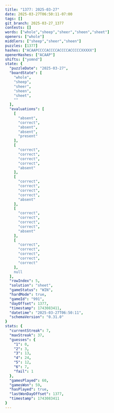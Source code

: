 ```yaml
---
title: "1377: 2025-03-27"
date: 2025-03-27T06:50:11-07:00
tags: []
git_branch: 2025-03-27_1377
contests: []
words: ["whole","sheep","sheer","sheen","sheet"]
openers: ["whole"]
middlers: ["sheep","sheer","sheen"]
puzzles: [1377]
hashes: ["ACAAPCCCCACCCCACCCCACCCCCXXXXX"]
openerHashes: ["ACAAP"]
shifts: ["yomnd"]
state: {
  "puzzleDate": "2025-03-27",
  "boardState": [
    "whole",
    "sheep",
    "sheer",
    "sheen",
    "sheet",
    ""
  ],
  "evaluations": [
    [
      "absent",
      "correct",
      "absent",
      "absent",
      "present"
    ],
    [
      "correct",
      "correct",
      "correct",
      "correct",
      "absent"
    ],
    [
      "correct",
      "correct",
      "correct",
      "correct",
      "absent"
    ],
    [
      "correct",
      "correct",
      "correct",
      "correct",
      "absent"
    ],
    [
      "correct",
      "correct",
      "correct",
      "correct",
      "correct"
    ],
    null
  ],
  "rowIndex": 5,
  "solution": "sheet",
  "gameStatus": "WIN",
  "hardMode": true,
  "gameId": "991",
  "dayOffset": 1377,
  "timestamp": 1743083411,
  "datetime": "2025-03-27T06:50:11",
  "schemaVersion": "0.31.0"
}
stats: {
  "currentStreak": 7,
  "maxStreak": 37,
  "guesses": {
    "1": 0,
    "2": 3,
    "3": 13,
    "4": 24,
    "5": 12,
    "6": 7,
    "fail": 1
  },
  "gamesPlayed": 60,
  "gamesWon": 59,
  "hasPlayed": true,
  "lastWonDayOffset": 1377,
  "timestamp": 1743083411
}
---
```

<!-- more -->
